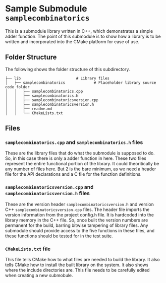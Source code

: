 # Sample Submodule `samplecombinatorics`
This is a submodule library written in C++, which demonstrates a simple adder function.  The point of this submodule is to show how a library is to be written and incorporated into the CMake platform for ease of use.

## Folder Structure
The following shows the folder structure of this subdirectory.

    ├── lib                         # Library files
    │   ├── samplecombinatorics             # Placeholder library source code folder
    │   │   ├── samplecombinatorics.cpp
    │   │   ├── samplecombinatorics.h
    │   │   ├── samplecombinatoricsversion.cpp
    │   │   ├── samplecombinatoricsversion.h
    │   │   ├── readme.md
    │   │   └── CMakeLists.txt

## Files
### `samplecombinatorics.cpp` and `samplecombinatorics.h` files
These are the library files that do what the submodule is supposed to do.  So, in this case there is only a adder function in here.  These two files represent the entire functional portion of the library.  It could theoritically be any number of files here.  But 2 is the bare minimum, as we need a header file for the API declarations and a C file for the function definitions.

### `samplecombinatoricsversion.cpp` and `samplecombinatoricsversion.h` files
These are the version header `samplecombinatoricsversion.h` and version C++ `samplecombinatoricsversion.cpp` files.  The header file imports the version information from the project config.h file.  It is hardcoded into the library memory in the C++ file.  So, once built the version numbers are permanent for the build, barring bitwise tampering of library files.  Any submodule should provide access to the five functions in these files, and these functions should be tested for in the test suite.

### `CMakeLists.txt` file
This file tells CMake how to what files are needed to build the library.  It also tells CMake how to install the built library on the system.  It also shows where the include directories are.  This file needs to be carefully edited when creating a new submobule.
